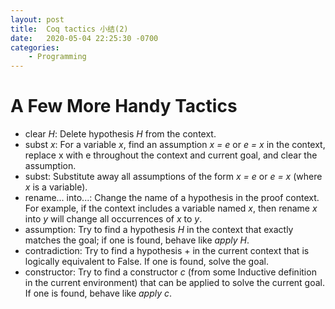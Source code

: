 ```yaml
---
layout: post
title:  Coq tactics 小结(2)
date:   2020-05-04 22:25:30 -0700
categories: 
    - Programming
---
```

# A Few More Handy Tactics

+ clear _H_: Delete hypothesis _H_ from the context.
+ subst _x_: For a variable _x_, find an assumption _x = e_ or _e = x_ in the context, replace x with e throughout the context and current goal, and clear the assumption.
+ subst: Substitute away all assumptions of the form _x = e_ or _e = x_ (where _x_ is a variable).
+ rename... into...: Change the name of a hypothesis in the proof context. For example, if the context includes a variable named _x_, then rename _x_ into _y_ will change all occurrences of _x_ to _y_.
+ assumption: Try to find a hypothesis _H_ in the context that exactly matches the goal; if one is found, behave like _apply H_.
+ contradiction: Try to find a hypothesis + in the current context that is logically equivalent to False. If one is found, solve the goal.
+ constructor: Try to find a constructor _c_ (from some Inductive definition in the current environment) that can be applied to solve the current goal. If one is found, behave like _apply c_.